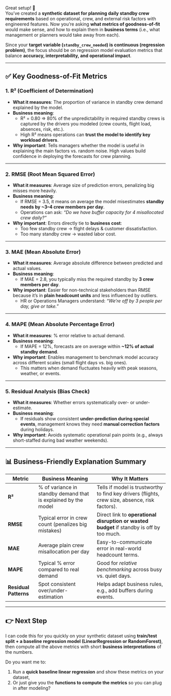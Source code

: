 Great setup! 🚀  
You’ve created a **synthetic dataset for planning daily standby crew requirements** based on operational, crew, and external risk factors with engineered features. Now you’re asking **what metrics of goodness-of-fit** would make sense, and how to explain them in **business terms** (i.e., what management or planners would take away from each).  

Since your **target variable (`standby_crew_needed`) is continuous (regression problem)**, the focus should be on regression model evaluation metrics that balance **accuracy, interpretability, and operational impact**.

***

## ✅ Key Goodness-of-Fit Metrics

### 1. **R² (Coefficient of Determination)**
- **What it measures**: The proportion of variance in standby crew demand explained by the model.  
- **Business meaning**:  
  - R² = 0.80 ⇒ 80% of the unpredictability in required standby crews is captured by the drivers you modeled (crew counts, flight load, absences, risk, etc.).  
  - High R² means operations can **trust the model to identify key workload drivers**.  
- **Why important**: Tells managers whether the model is useful in explaining the main factors vs. random noise. High values build confidence in deploying the forecasts for crew planning.

***

### 2. **RMSE (Root Mean Squared Error)**
- **What it measures**: Average size of prediction errors, penalizing big misses more heavily.  
- **Business meaning**:  
  - If RMSE = 3.5, it means on average the model misestimates **standby needs by ~3–4 crew members per day**.  
  - Operations can ask: *“Do we have buffer capacity for 4 misallocated crew daily?”*  
- **Why important**: Errors directly tie to **business cost**:  
  - Too few standby crew → flight delays & customer dissatisfaction.  
  - Too many standby crew → wasted labor cost.  

***

### 3. **MAE (Mean Absolute Error)**
- **What it measures**: Average absolute difference between predicted and actual values.  
- **Business meaning**:  
  - If MAE = 2.8, you typically miss the required standby by **3 crew members per day**.  
- **Why important**: Easier for non-technical stakeholders than RMSE because it’s in **plain headcount units** and less influenced by outliers.  
  - HR or Operations Managers understand: *“We’re off by 3 people per day, give or take.”*

***

### 4. **MAPE (Mean Absolute Percentage Error)**
- **What it measures**: % error relative to actual demand.  
- **Business meaning**:  
  - If MAPE = 12%, forecasts are on average within **~12% of actual standby demand**.  
- **Why important**: Enables management to benchmark model accuracy across different scales (small flight days vs. big ones).  
  - This matters when demand fluctuates heavily with peak seasons, weather, or events.

***

### 5. **Residual Analysis (Bias Check)**
- **What it measures**: Whether errors systematically over- or under-estimate.  
- **Business meaning**:  
  - If residuals show consistent **under-prediction during special events**, management knows they need **manual correction factors** during holidays.  
- **Why important**: Avoids systematic operational pain points (e.g., always short-staffed during bad weather weekends).

***

## 📊 Business-Friendly Explanation Summary

| Metric | Business Meaning | Why It Matters |
|--------|-----------------|----------------|
| **R²** | % of variance in standby demand that is explained by the model | Tells if model is trustworthy to find key drivers (flights, crew size, absence, risk factors). |
| **RMSE** | Typical error in crew count (penalizes big mistakes) | Direct link to **operational disruption or wasted budget** if standby is off by too much. |
| **MAE** | Average plain crew misallocation per day | Easy-to-communicate error in real-world headcount terms. |
| **MAPE** | Typical % error compared to real demand | Good for *relative benchmarking* across busy vs. quiet days. |
| **Residual Patterns** | Spot consistent over/under-estimation | Helps adapt business rules, e.g., add buffers during events. |

***

## 👉 Next Step
I can code this for you quickly on your synthetic dataset using **train/test split + a baseline regression model (LinearRegression or RandomForest)**, then compute all the above metrics with short **business interpretations** of the numbers.  

Do you want me to:
1. Run a **quick baseline linear regression** and show these metrics on your dataset,  
2. Or just give you the **functions to compute the metrics** so you can plug in after modeling?
